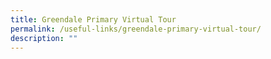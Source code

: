 ```yaml
---
title: Greendale Primary Virtual Tour
permalink: /useful-links/greendale-primary-virtual-tour/
description: ""
---
```

